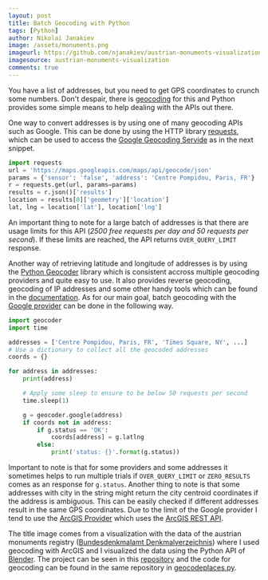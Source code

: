 ```yaml
---
layout: post
title: Batch Geocoding with Python
tags: [Python]
author: Nikolai Janakiev
image: /assets/monuments.png
imageurl: https://github.com/njanakiev/austrian-monuments-visualization
imagesource: austrian-monuments-visualization
comments: true
---
```


You have a list of addresses, but you need to get GPS coordinates to crunch some numbers. Don't despair, there is [geocoding][geocoding] for this and Python provides some simple means to help dealing with the APIs out there.

One way to convert addresses is by using one of many geocoding APIs such as Google. This can be done by using the HTTP library [requests][requests], which can be used to access the [Google Geocoding Servide][geocoding google] as in the next snippet.


```python
import requests
url = 'https://maps.googleapis.com/maps/api/geocode/json'
params = {'sensor': 'false', 'address': 'Centre Pompidou, Paris, FR'}
r = requests.get(url, params=params)
results = r.json()['results']
location = results[0]['geometry']['location']
lat, lng = location['lat'], location['lng']
```

An important thing to note for a large batch of addresses is that there are usage limits for this API (_2500 free requests per day and 50 requests per second_). If these limits are reached, the API returns `OVER_QUERY_LIMIT` response.

Another way of retrieving latitude and longitude of addresses is by using the [Python Geocoder][geocoder] library which is consistent accross multiple geocoding providers and quite easy to use. It also provides reverse geocoding, geocoding of IP addresses and some other handy tools which can be found in the [documentation][geocoder docs]. As for our main goal, batch geocoding with the [Google provider][geocoder google] can be done in the following way.

```python
import geocoder
import time

addresses = ['Centre Pompidou, Paris, FR', 'Times Square, NY', ...]
# Use a dictionary to collect all the geocoded addresses
coords = {}

for address in addresses:
    print(address)

    # Apply some sleep to ensure to be below 50 requests per second
    time.sleep(1)

    g = geocoder.google(address)
    if coords not in address:
        if g.status == 'OK':
            coords[address] = g.latlng
        else:
            print('status: {}'.format(g.status))
```

Important to note is that for some providers and some addresses it sometimes helps to run multiple trials if `OVER_QUERY_LIMIT` or `ZERO_RESULTS` comes as an response for `g.status`. Another thing to note is that some addresses with city in the string might return the city centroid coordinates if the address is ambiguous. This can be easily checked if different addresses result in the same GPS coordinates. Due to the limit of the Google provider I tend to use the [ArcGIS Provider][geocoder arcgis] which uses the [ArcGIS REST API][arcgis rest api]. 

The title image comes from a visualization with the data of the austrian monuments registry ([Bundesdenkmalamt Denkmalverzeichnis][monuments registry]) where I used geocoding with ArcGIS and I visualized the data using the Python API of [Blender][blender]. The project can be seen in this [repository][monuments visualization] and the code for geocoding can be found in the same repository in [geocodeplaces.py][monuments geocodeplaces].


[geocoding]: https://en.wikipedia.org/wiki/Geocoding
[requests]: http://docs.python-requests.org/en/master/
[geocoding google]: https://developers.google.com/maps/documentation/javascript/geocodinghttps://developers.google.com/maps/documentation/javascript/geocoding
[geocoder]: https://github.com/DenisCarriere/geocoder
[geocoder docs]: http://geocoder.readthedocs.io/
[geocoder google]: http://geocoder.readthedocs.io/providers/Google.html
[geocoder arcgis]: http://geocoder.readthedocs.io/providers/ArcGIS.html
[arcgis rest api]: https://developers.arcgis.com/rest/geocode/api-reference/overview-world-geocoding-service.htm
[monuments registry]: https://bda.gv.at/de/denkmalverzeichnis/#oesterreich-gesamt
[monuments visualization]: https://github.com/njanakiev/austrian-monuments-visualization
[monuments geocodeplaces]: https://github.com/njanakiev/austrian-monuments-visualization/blob/master/geocodeplaces.py
[blender]: https://www.blender.org/
